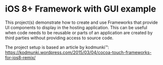# iOS 8+ Framework with GUI example

This project(s) demonstrate how to create and use Frameworks that provide UI components to display in the hosting application.
This can be useful when code needs to be reusable or parts of an application are created by third parties without providing access to source code.

The project setup is based an article by kodmunki™: https://kodmunki.wordpress.com/2015/03/04/cocoa-touch-frameworks-for-ios8-remix/
